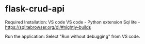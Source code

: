 # flask-crud-api

Required Installation:
VS code 
VS code - Python extension
Sql lite - https://sqlitebrowser.org/dl/#nightly-builds

Run the application:
Select "Run without debugging" from VS code.
